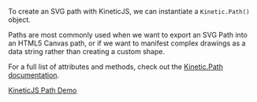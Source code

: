 
To create an SVG path with KineticJS, we can instantiate a `Kinetic.Path()` object.

Paths are most commonly used when we want to export an SVG Path into an HTML5 Canvas path, or if we want to manifest complex drawings as a data string rather than creating a custom shape.

For a full list of attributes and methods, check out the [Kinetic.Path documentation](http://lavrton.github.io/KineticJS/api/Kinetic.Path.html).

<a class="jsbin-embed" href="http://jsbin.com/xewana/1/embed?js,output">KineticJS Path Demo</a><script src="http://static.jsbin.com/js/embed.js"></script>
